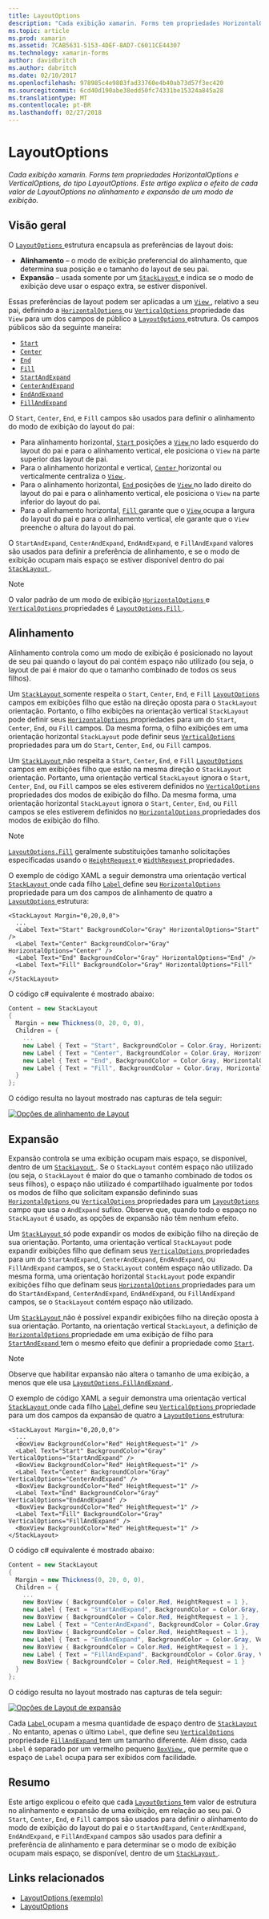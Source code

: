 ```yaml
---
title: LayoutOptions
description: "Cada exibição xamarin. Forms tem propriedades HorizontalOptions e VerticalOptions, do tipo LayoutOptions. Este artigo explica o efeito de cada valor de LayoutOptions no alinhamento e expansão de um modo de exibição."
ms.topic: article
ms.prod: xamarin
ms.assetid: 7CAB5631-5153-4DEF-8AD7-C6011CE44307
ms.technology: xamarin-forms
author: davidbritch
ms.author: dabritch
ms.date: 02/10/2017
ms.openlocfilehash: 978985c4e9803fad33760e4b40ab73d57f3ec420
ms.sourcegitcommit: 6cd40d190abe38edd50fc74331be15324a845a28
ms.translationtype: MT
ms.contentlocale: pt-BR
ms.lasthandoff: 02/27/2018
---
```

# <a name="layoutoptions"></a>LayoutOptions

_Cada exibição xamarin. Forms tem propriedades HorizontalOptions e VerticalOptions, do tipo LayoutOptions. Este artigo explica o efeito de cada valor de LayoutOptions no alinhamento e expansão de um modo de exibição._

## <a name="overview"></a>Visão geral

O [ `LayoutOptions` ](https://developer.xamarin.com/api/type/Xamarin.Forms.LayoutOptions/) estrutura encapsula as preferências de layout dois:

- **Alinhamento** – o modo de exibição preferencial do alinhamento, que determina sua posição e o tamanho do layout de seu pai.
- **Expansão** – usada somente por um [ `StackLayout` ](https://developer.xamarin.com/api/type/Xamarin.Forms.StackLayout/)e indica se o modo de exibição deve usar o espaço extra, se estiver disponível.

Essas preferências de layout podem ser aplicadas a um [ `View` ](https://developer.xamarin.com/api/type/Xamarin.Forms.View/), relativo a seu pai, definindo a [ `HorizontalOptions` ](https://developer.xamarin.com/api/property/Xamarin.Forms.View.HorizontalOptions/) ou [ `VerticalOptions` ](https://developer.xamarin.com/api/property/Xamarin.Forms.View.VerticalOptions/) propriedade das `View` para um dos campos de público a [ `LayoutOptions` ](https://developer.xamarin.com/api/type/Xamarin.Forms.LayoutOptions/) estrutura. Os campos públicos são da seguinte maneira:

- [`Start`](https://developer.xamarin.com/api/field/Xamarin.Forms.LayoutOptions.Start/)
- [`Center`](https://developer.xamarin.com/api/field/Xamarin.Forms.LayoutOptions.Center/)
- [`End`](https://developer.xamarin.com/api/field/Xamarin.Forms.LayoutOptions.End/)
- [`Fill`](https://developer.xamarin.com/api/field/Xamarin.Forms.LayoutOptions.Fill/)
- [`StartAndExpand`](https://developer.xamarin.com/api/field/Xamarin.Forms.LayoutOptions.StartAndExpand/)
- [`CenterAndExpand`](https://developer.xamarin.com/api/field/Xamarin.Forms.LayoutOptions.CenterAndExpand/)
- [`EndAndExpand`](https://developer.xamarin.com/api/field/Xamarin.Forms.LayoutOptions.EndAndExpand/)
- [`FillAndExpand`](https://developer.xamarin.com/api/field/Xamarin.Forms.LayoutOptions.FillAndExpand/)

O `Start`, `Center`, `End`, e `Fill` campos são usados para definir o alinhamento do modo de exibição do layout do pai:

- Para alinhamento horizontal, [ `Start` ](https://developer.xamarin.com/api/field/Xamarin.Forms.LayoutOptions.Start/) posições a [ `View` ](https://developer.xamarin.com/api/type/Xamarin.Forms.View/) no lado esquerdo do layout do pai e para o alinhamento vertical, ele posiciona o `View` na parte superior das layout de pai.
- Para o alinhamento horizontal e vertical, [ `Center` ](https://developer.xamarin.com/api/field/Xamarin.Forms.LayoutOptions.Center/) horizontal ou verticalmente centraliza o [ `View` ](https://developer.xamarin.com/api/type/Xamarin.Forms.View/).
- Para o alinhamento horizontal, [ `End` ](https://developer.xamarin.com/api/field/Xamarin.Forms.LayoutOptions.End/) posições de [ `View` ](https://developer.xamarin.com/api/type/Xamarin.Forms.View/) no lado direito do layout do pai e para o alinhamento vertical, ele posiciona o `View` na parte inferior do layout do pai.
- Para o alinhamento horizontal, [ `Fill` ](https://developer.xamarin.com/api/field/Xamarin.Forms.LayoutOptions.Fill/) garante que o [ `View` ](https://developer.xamarin.com/api/type/Xamarin.Forms.View/) ocupa a largura do layout do pai e para o alinhamento vertical, ele garante que o `View` preenche o altura do layout do pai.

O `StartAndExpand`, `CenterAndExpand`, `EndAndExpand`, e `FillAndExpand` valores são usados para definir a preferência de alinhamento, e se o modo de exibição ocupam mais espaço se estiver disponível dentro do pai [ `StackLayout` ](https://developer.xamarin.com/api/type/Xamarin.Forms.StackLayout/).

> [!NOTE]
> O valor padrão de um modo de exibição [ `HorizontalOptions` ](https://developer.xamarin.com/api/property/Xamarin.Forms.View.HorizontalOptions/) e [ `VerticalOptions` ](https://developer.xamarin.com/api/property/Xamarin.Forms.View.VerticalOptions/) propriedades é [ `LayoutOptions.Fill` ](https://developer.xamarin.com/api/field/Xamarin.Forms.LayoutOptions.Fill/).

<a name="alignment" />

## <a name="alignment"></a>Alinhamento

Alinhamento controla como um modo de exibição é posicionado no layout de seu pai quando o layout do pai contém espaço não utilizado (ou seja, o layout de pai é maior do que o tamanho combinado de todos os seus filhos).

Um [ `StackLayout` ](https://developer.xamarin.com/api/type/Xamarin.Forms.StackLayout/) somente respeita o `Start`, `Center`, `End`, e `Fill` [ `LayoutOptions` ](https://developer.xamarin.com/api/type/Xamarin.Forms.LayoutOptions/) campos em exibições filho que estão na direção oposta para o `StackLayout` orientação. Portanto, o filho exibições na orientação vertical `StackLayout` pode definir seus [ `HorizontalOptions` ](https://developer.xamarin.com/api/property/Xamarin.Forms.View.HorizontalOptions/) propriedades para um do `Start`, `Center`, `End`, ou `Fill` campos. Da mesma forma, o filho exibições em uma orientação horizontal `StackLayout` pode definir seus [ `VerticalOptions` ](https://developer.xamarin.com/api/property/Xamarin.Forms.View.VerticalOptions/) propriedades para um do `Start`, `Center`, `End`, ou `Fill` campos.

Um [ `StackLayout` ](https://developer.xamarin.com/api/type/Xamarin.Forms.StackLayout/) não respeita a `Start`, `Center`, `End`, e `Fill` [ `LayoutOptions` ](https://developer.xamarin.com/api/type/Xamarin.Forms.LayoutOptions/) campos em exibições filho que estão na mesma direção o `StackLayout` orientação. Portanto, uma orientação vertical `StackLayout` ignora o `Start`, `Center`, `End`, ou `Fill` campos se eles estiverem definidos no [ `VerticalOptions` ](https://developer.xamarin.com/api/property/Xamarin.Forms.View.VerticalOptions/) propriedades dos modos de exibição do filho. Da mesma forma, uma orientação horizontal `StackLayout` ignora o `Start`, `Center`, `End`, ou `Fill` campos se eles estiverem definidos no [ `HorizontalOptions` ](https://developer.xamarin.com/api/property/Xamarin.Forms.View.HorizontalOptions/) propriedades dos modos de exibição do filho.

> [!NOTE]
> [`LayoutOptions.Fill`](https://developer.xamarin.com/api/field/Xamarin.Forms.LayoutOptions.Fill/) geralmente substituições tamanho solicitações especificadas usando o [ `HeightRequest` ](https://developer.xamarin.com/api/property/Xamarin.Forms.VisualElement.HeightRequest/) e [ `WidthRequest` ](https://developer.xamarin.com/api/property/Xamarin.Forms.VisualElement.WidthRequest/) propriedades.

O exemplo de código XAML a seguir demonstra uma orientação vertical [ `StackLayout` ](https://developer.xamarin.com/api/type/Xamarin.Forms.StackLayout/) onde cada filho [ `Label` ](https://developer.xamarin.com/api/type/Xamarin.Forms.Label/) define seu [ `HorizontalOptions` ](https://developer.xamarin.com/api/property/Xamarin.Forms.View.HorizontalOptions/) propriedade para um dos campos de alinhamento de quatro a [ `LayoutOptions` ](https://developer.xamarin.com/api/type/Xamarin.Forms.LayoutOptions/) estrutura:

```xaml
<StackLayout Margin="0,20,0,0">
  ...
  <Label Text="Start" BackgroundColor="Gray" HorizontalOptions="Start" />
  <Label Text="Center" BackgroundColor="Gray" HorizontalOptions="Center" />
  <Label Text="End" BackgroundColor="Gray" HorizontalOptions="End" />
  <Label Text="Fill" BackgroundColor="Gray" HorizontalOptions="Fill" />
</StackLayout>
```

O código c# equivalente é mostrado abaixo:

```csharp
Content = new StackLayout
{
  Margin = new Thickness(0, 20, 0, 0),
  Children = {
    ...
    new Label { Text = "Start", BackgroundColor = Color.Gray, HorizontalOptions = LayoutOptions.Start },
    new Label { Text = "Center", BackgroundColor = Color.Gray, HorizontalOptions = LayoutOptions.Center },
    new Label { Text = "End", BackgroundColor = Color.Gray, HorizontalOptions = LayoutOptions.End },
    new Label { Text = "Fill", BackgroundColor = Color.Gray, HorizontalOptions = LayoutOptions.Fill }
  }
};
```

O código resulta no layout mostrado nas capturas de tela seguir:

[![](layout-options-images/alignment.png "Opções de alinhamento de Layout")](layout-options-images/alignment-large.png "opções de alinhamento de Layout")

<a name="expansion" />

## <a name="expansion"></a>Expansão

Expansão controla se uma exibição ocupam mais espaço, se disponível, dentro de um [ `StackLayout` ](https://developer.xamarin.com/api/type/Xamarin.Forms.StackLayout/). Se o `StackLayout` contém espaço não utilizado (ou seja, o `StackLayout` é maior do que o tamanho combinado de todos os seus filhos), o espaço não utilizado é compartilhado igualmente por todos os modos de filho que solicitam expansão definindo suas [ `HorizontalOptions` ](https://developer.xamarin.com/api/property/Xamarin.Forms.View.HorizontalOptions/)ou [ `VerticalOptions` ](https://developer.xamarin.com/api/property/Xamarin.Forms.View.VerticalOptions/) propriedades para um [ `LayoutOptions` ](https://developer.xamarin.com/api/type/Xamarin.Forms.LayoutOptions/) campo que usa o `AndExpand` sufixo. Observe que, quando todo o espaço no `StackLayout` é usado, as opções de expansão não têm nenhum efeito.

Um [ `StackLayout` ](https://developer.xamarin.com/api/type/Xamarin.Forms.StackLayout/) só pode expandir os modos de exibição filho na direção de sua orientação. Portanto, uma orientação vertical `StackLayout` pode expandir exibições filho que definam seus [ `VerticalOptions` ](https://developer.xamarin.com/api/property/Xamarin.Forms.View.VerticalOptions/) propriedades para um do `StartAndExpand`, `CenterAndExpand`, `EndAndExpand`, ou `FillAndExpand` campos, se o `StackLayout` contém espaço não utilizado. Da mesma forma, uma orientação horizontal `StackLayout` pode expandir exibições filho que definam seus [ `HorizontalOptions` ](https://developer.xamarin.com/api/property/Xamarin.Forms.View.HorizontalOptions/) propriedades para um do `StartAndExpand`, `CenterAndExpand`, `EndAndExpand`, ou `FillAndExpand` campos, se o `StackLayout` contém espaço não utilizado.

Um [ `StackLayout` ](https://developer.xamarin.com/api/type/Xamarin.Forms.StackLayout/) não é possível expandir exibições filho na direção oposta à sua orientação. Portanto, na orientação vertical `StackLayout`, a definição de [ `HorizontalOptions` ](https://developer.xamarin.com/api/property/Xamarin.Forms.View.HorizontalOptions/) propriedade em uma exibição de filho para [ `StartAndExpand` ](https://developer.xamarin.com/api/field/Xamarin.Forms.LayoutOptions.StartAndExpand/) tem o mesmo efeito que definir a propriedade como [ `Start`](https://developer.xamarin.com/api/field/Xamarin.Forms.LayoutOptions.Start/).

> [!NOTE]
> Observe que habilitar expansão não altera o tamanho de uma exibição, a menos que ele usa [ `LayoutOptions.FillAndExpand` ](https://developer.xamarin.com/api/field/Xamarin.Forms.LayoutOptions.FillAndExpand/).

O exemplo de código XAML a seguir demonstra uma orientação vertical [ `StackLayout` ](https://developer.xamarin.com/api/type/Xamarin.Forms.StackLayout/) onde cada filho [ `Label` ](https://developer.xamarin.com/api/type/Xamarin.Forms.Label/) define seu [ `VerticalOptions` ](https://developer.xamarin.com/api/property/Xamarin.Forms.View.VerticalOptions/) propriedade para um dos campos da expansão de quatro a [ `LayoutOptions` ](https://developer.xamarin.com/api/type/Xamarin.Forms.LayoutOptions/) estrutura:

```xaml
<StackLayout Margin="0,20,0,0">
  ...
  <BoxView BackgroundColor="Red" HeightRequest="1" />
  <Label Text="Start" BackgroundColor="Gray" VerticalOptions="StartAndExpand" />
  <BoxView BackgroundColor="Red" HeightRequest="1" />
  <Label Text="Center" BackgroundColor="Gray" VerticalOptions="CenterAndExpand" />
  <BoxView BackgroundColor="Red" HeightRequest="1" />
  <Label Text="End" BackgroundColor="Gray" VerticalOptions="EndAndExpand" />
  <BoxView BackgroundColor="Red" HeightRequest="1" />
  <Label Text="Fill" BackgroundColor="Gray" VerticalOptions="FillAndExpand" />
  <BoxView BackgroundColor="Red" HeightRequest="1" />
</StackLayout>
```

O código c# equivalente é mostrado abaixo:

```csharp
Content = new StackLayout
{
  Margin = new Thickness(0, 20, 0, 0),
  Children = {
    ...
    new BoxView { BackgroundColor = Color.Red, HeightRequest = 1 },
    new Label { Text = "StartAndExpand", BackgroundColor = Color.Gray, VerticalOptions = LayoutOptions.StartAndExpand },
    new BoxView { BackgroundColor = Color.Red, HeightRequest = 1 },
    new Label { Text = "CenterAndExpand", BackgroundColor = Color.Gray, VerticalOptions = LayoutOptions.CenterAndExpand },
    new BoxView { BackgroundColor = Color.Red, HeightRequest = 1 },
    new Label { Text = "EndAndExpand", BackgroundColor = Color.Gray, VerticalOptions = LayoutOptions.EndAndExpand },
    new BoxView { BackgroundColor = Color.Red, HeightRequest = 1 },
    new Label { Text = "FillAndExpand", BackgroundColor = Color.Gray, VerticalOptions = LayoutOptions.FillAndExpand },
    new BoxView { BackgroundColor = Color.Red, HeightRequest = 1 }
  }
};
```

O código resulta no layout mostrado nas capturas de tela seguir:

[![](layout-options-images/expansion.png "Opções de Layout de expansão")](layout-options-images/expansion-large.png "opções de Layout de expansão")

Cada [ `Label` ](https://developer.xamarin.com/api/type/Xamarin.Forms.Label/) ocupam a mesma quantidade de espaço dentro de [ `StackLayout` ](https://developer.xamarin.com/api/type/Xamarin.Forms.StackLayout/). No entanto, apenas o último `Label`, que define seu [ `VerticalOptions` ](https://developer.xamarin.com/api/property/Xamarin.Forms.View.VerticalOptions/) propriedade [ `FillAndExpand` ](https://developer.xamarin.com/api/field/Xamarin.Forms.LayoutOptions.FillAndExpand/) tem um tamanho diferente. Além disso, cada `Label` é separado por um vermelho pequeno [ `BoxView` ](https://developer.xamarin.com/api/type/Xamarin.Forms.BoxView/), que permite que o espaço de `Label` ocupa para ser exibidos com facilidade.

## <a name="summary"></a>Resumo

Este artigo explicou o efeito que cada [ `LayoutOptions` ](https://developer.xamarin.com/api/type/Xamarin.Forms.LayoutOptions/) tem valor de estrutura no alinhamento e expansão de uma exibição, em relação ao seu pai. O `Start`, `Center`, `End`, e `Fill` campos são usados para definir o alinhamento do modo de exibição do layout do pai e o `StartAndExpand`, `CenterAndExpand`, `EndAndExpand`, e `FillAndExpand` campos são usados para definir a preferência de alinhamento e para determinar se o modo de exibição ocupam mais espaço, se disponível, dentro de um [ `StackLayout` ](https://developer.xamarin.com/api/type/Xamarin.Forms.StackLayout/).



## <a name="related-links"></a>Links relacionados

- [LayoutOptions (exemplo)](https://developer.xamarin.com/samples/xamarin-forms/userinterface/layoutoptions/)
- [LayoutOptions](https://developer.xamarin.com/api/type/Xamarin.Forms.LayoutOptions/)

